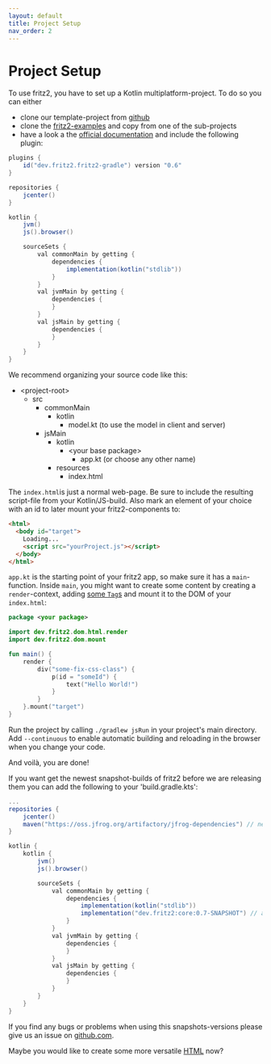 ```yaml
---
layout: default
title: Project Setup
nav_order: 2
---
```

# Project Setup

To use fritz2, you have to set up a Kotlin multiplatform-project. To do so you can either

* clone our template-project from [github](https://github.com/jwstegemann/fritz2-template)
* clone the [fritz2-examples](https://github.com/jamowei/fritz2-examples) and copy from one of the sub-projects
* have a look a the [official documentation](https://kotlinlang.org/docs/reference/building-mpp-with-gradle.html#setting-up-a-multiplatform-project) and include the following plugin:

```gradle
plugins {
    id("dev.fritz2.fritz2-gradle") version "0.6"
}

repositories {
    jcenter()
}

kotlin {
    jvm()
    js().browser()

    sourceSets {
        val commonMain by getting {
            dependencies {
                implementation(kotlin("stdlib"))
            }
        }
        val jvmMain by getting {
            dependencies {
            }
        }
        val jsMain by getting {
            dependencies {
            }
        }
    }
}
```

We recommend organizing your source code like this:

* \<project-root\>
  * src
    * commonMain
      * kotlin
        * model.kt (to use the model in client and server)
    * jsMain
      * kotlin
        * \<your base package\>
          * app.kt (or choose any other name)
      * resources
        * index.html

The `index.html`is just a normal web-page. Be sure to include the resulting script-file from your Kotlin/JS-build. Also mark an element of your choice with an id to later mount your fritz2-components to:

```html
<html>
  <body id="target">
    Loading...
    <script src="yourProject.js"></script>
  </body>
</html>
```

`app.kt` is the starting point of your fritz2 app, so make sure it has a `main`-function. Inside `main`, you might want to create some content by creating a `render`-context, adding [some `Tag`s](https://api.fritz2.dev/core/dev.fritz2.dom.html/-html-elements) and mount it to the DOM of your `index.html`:

```kotlin
package <your package>

import dev.fritz2.dom.html.render
import dev.fritz2.dom.mount

fun main() {
    render {
        div("some-fix-css-class") {
            p(id = "someId") {
                text("Hello World!")
            }
        }
    }.mount("target")
}
```

Run the project by calling `./gradlew jsRun` in your project's main directory. Add `--continuous` to enable automatic building and reloading in the browser when you change your code.

And voilà, you are done!

If you want get the newest snapshot-builds of fritz2 before we are releasing them you can add the following to your 'build.gradle.kts':
```gradle
...
repositories {
    jcenter()
    maven("https://oss.jfrog.org/artifactory/jfrog-dependencies") // new repository here
}

kotlin {
    kotlin {
        jvm()
        js().browser()

        sourceSets {
            val commonMain by getting {
                dependencies {
                    implementation(kotlin("stdlib"))
                    implementation("dev.fritz2:core:0.7-SNAPSHOT") // add the newer snapshot version here
                }
            }
            val jvmMain by getting {
                dependencies {
                }
            }
            val jsMain by getting {
                dependencies {
                }
            }
        }
    }
}
```
If you find any bugs or problems when using this snapshots-versions please give us an issue on
 [github.com](https://github.com/jwstegemann/fritz2/issues).

Maybe you would like to create some more versatile [HTML](Attributes%20and%20CSS.html) now?  